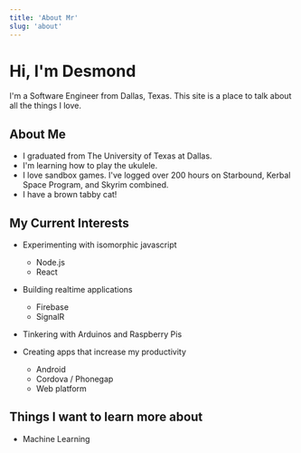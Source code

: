 ```yaml
---
title: 'About Mr'
slug: 'about'
---
```

# Hi, I'm Desmond

I'm a Software Engineer from Dallas, Texas. This site is a place to talk about all the things I love.

## About Me

* I graduated from The University of Texas at Dallas.
* I'm learning how to play the ukulele.
* I love sandbox games. I've logged over 200 hours on Starbound, Kerbal Space Program, and Skyrim combined.
* I have a brown tabby cat!

## My Current Interests

* Experimenting with isomorphic javascript
    * Node.js
    * React
    
* Building realtime applications
    * Firebase
    * SignalR
    
* Tinkering with Arduinos and Raspberry Pis

* Creating apps that increase my productivity
    * Android
    * Cordova / Phonegap
    * Web platform

## Things I want to learn more about

* Machine Learning
